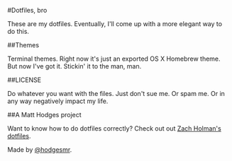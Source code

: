 #Dotfiles, bro

These are my dotfiles. Eventually, I'll come up with a more elegant way to do this.

##Themes

Terminal themes. Right now it's just an exported OS X Homebrew theme. But now I've got it. Stickin' it to the man, man.

##LICENSE

Do whatever you want with the files. Just don't sue me.  Or spam me. Or in any way negatively impact my life.

##A Matt Hodges project

Want to know how to do dotfiles correctly? Check out out [Zach Holman's dotfiles](http://github.com/holman/dotfiles).

Made by [@hodgesmr](http://twitter.com/hodgesmr).
